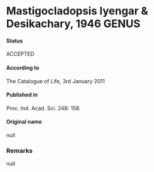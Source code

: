 Mastigocladopsis Iyengar & Desikachary, 1946 GENUS
=======

#### Status
ACCEPTED

#### According to
The Catalogue of Life, 3rd January 2011

#### Published in
Proc. Ind. Acad. Sci. 24B: 158.

#### Original name
null

### Remarks
null